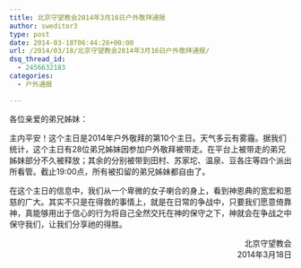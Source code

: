 ```yaml
---
title: 北京守望教会2014年3月16日户外敬拜通报
author: sweditor3
type: post
date: 2014-03-18T06:44:28+00:00
url: /2014/03/18/北京守望教会2014年3月16日户外敬拜通报/
dsq_thread_id:
  - 2456632183
categories:
  - 户外通报

---
```

各位亲爱的弟兄姊妹：

主内平安！这个主日是2014年户外敬拜的第10个主日。天气多云有雾霾。据我们统计，这个主日有28位弟兄姊妹因参加户外敬拜被带走。在平台上被带走的弟兄姊妹部分不久被释放；其余的分别被带到田村、苏家坨、温泉、豆各庄等四个派出所看管。截止19:00点，所有被扣留的弟兄姊妹都自由了。

在这个主日的信息中，我们从一个卑微的女子喇合的身上，看到神恩典的宽宏和恩慈的广大。其实不只是在得救的事情上，就是在日常的争战中，只要我们愿意倚靠神，真能够用出于信心的行为将自己全然交托在神的保守之下，神就会在争战之中保守我们，让我们分享祂的得胜。

<p style="text-align: right;">
  北京守望教会<br /> 2014年3月18日
</p>